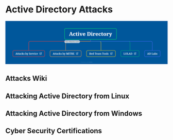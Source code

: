 # Active Directory Attacks

![ActiveDirectoryProjects](profile/images/ActiveDirectoryProjects.png)

## Attacks Wiki


## Attacking Active Directory from Linux
## Attacking Active Directory from Windows


## Cyber Security Certifications


